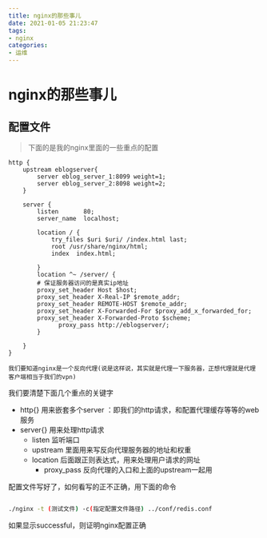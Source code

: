 ```yaml
---
title: nginx的那些事儿
date: 2021-01-05 21:23:47
tags:
- nginx
categories:
- 运维
---
```



# nginx的那些事儿

## 配置文件
> 下面的是我的nginx里面的一些重点的配置
```
http {
	upstream eblogserver{
		server eblog_server_1:8099 weight=1;
		server eblog_server_2:8098 weight=2;
	}

    server {
        listen       80;
        server_name  localhost;

        location / {
            try_files $uri $uri/ /index.html last;
            root /usr/share/nginx/html;
            index  index.html;

        }
		location ^~ /server/ {
        # 保证服务器访问的是真实ip地址
        proxy_set_header Host $host;
        proxy_set_header X-Real-IP $remote_addr;
        proxy_set_header REMOTE-HOST $remote_addr;
        proxy_set_header X-Forwarded-For $proxy_add_x_forwarded_for;
        proxy_set_header X-Forwarded-Proto $scheme;
			  proxy_pass http://eblogserver/;
		}

    }
}
```

    我们要知道nginx是一个反向代理(说是这样说，其实就是代理一下服务器，正想代理就是代理客户端相当于我们的vpn)


我们要清楚下面几个重点的关键字
* http{} 用来嵌套多个server ：即我们的http请求，和配置代理缓存等等的web服务
* server{} 用来处理http请求
    * listen 监听端口
    * upstream 里面用来写反向代理服务器的地址和权重
    * location 后面跟正则表达式，用来处理用户请求的网址
        * proxy_pass 反向代理的入口和上面的upstream一起用





配置文件写好了，如何看写的正不正确，用下面的命令

```bash

./nginx -t (测试文件) -c(指定配置文件路径) ../conf/redis.conf
```

如果显示successful，则证明nginx配置正确
